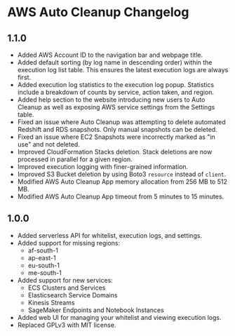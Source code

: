 # AWS Auto Cleanup Changelog

## 1.1.0

- Added AWS Account ID to the navigation bar and webpage title.
- Added default sorting (by log name in descending order) within the execution log list table. This ensures the latest execution logs are always first.
- Added execution log statistics to the execution log popup. Statistics include a breakdown of counts by service, action taken, and region.
- Added help section to the website introducing new users to Auto Cleanup as well as exposing AWS service settings from the Settings table.
- Fixed an issue where Auto Cleanup was attempting to delete automated Redshift and RDS snapshots. Only manual snapshots can be deleted.
- Fixed an issue where EC2 Snapshots were incorrectly marked as "in use" and not deleted.
- Improved CloudFormation Stacks deletion. Stack deletions are now processed in parallel for a given region.
- Improved execution logging with finer-grained information.
- Improved S3 Bucket deletion by using Boto3 `resource` instead of `client`.
- Modified AWS Auto Cleanup App memory allocation from 256 MB to 512 MB.
- Modified AWS Auto Cleanup App timeout from 5 minutes to 15 minutes.

## 1.0.0

- Added serverless API for whitelist, execution logs, and settings.
- Added support for missing regions:
  - af-south-1
  - ap-east-1
  - eu-south-1
  - me-south-1
- Added support for new services:
  - ECS Clusters and Services
  - Elasticsearch Service Domains
  - Kinesis Streams
  - SageMaker Endpoints and Notebook Instances
- Added web UI for managing your whitelist and viewing execution logs.
- Replaced GPLv3 with MIT license.
